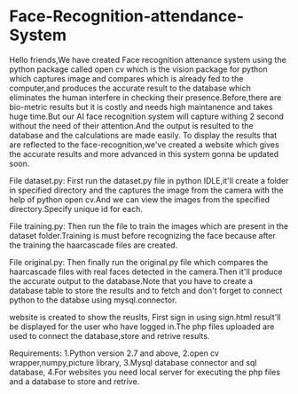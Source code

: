 # Face-Recognition-attendance-System
Hello friends,We have created Face recognition attenance system using the python package called open cv which is the vision package for python which captures image and compares which is already fed to the computer,and produces the accurate result to the database which eliminates the human interfere in checking their presence.Before,there are bio-metric results but it is costly and needs high maintanence
and takes huge time.But our AI face recognition system will capture withing 2 second without the need of their attention.And the output is resulted to the database and the calculations are made easily.
  To display the results that are reflected to the face-recognition,we've created a website which gives the accurate results and more advanced in this system gonna be updated soon.
 
 File dataset.py:
  First run the dataset.py file in python IDLE,it'll create a folder in specified directory and the captures the image from the camera with the help of python open cv.And we can view the images from the specified directory.Specify unique id for each.
  
  File training.py:
    Then run the file to train the images which are present in the dataset folder.Training is must before recognizing the face because after the training the haarcascade files are created.
    
  File original.py:
     Then finally run the original.py file which compares the haarcascade files with real faces detected in the camera.Then it'll produce the accurate output to the database.Note that you have to create a database table to store the results and to fetch and don't forget to connect python to the databse using mysql.connector.
     
website is created to show the reuslts,
         First sign in using sign.html result'll be displayed for the user who have logged in.The php files uploaded are used to connect the database,store and retrive results.
        
 Requirements:
   1.Python version 2.7 and above,
   2.open cv wrapper,numpy,picture library,
   3.Mysql database connector and sql database,
   4.For websites you need  local server for executing the php files and a database to store and retrive.
   
  
